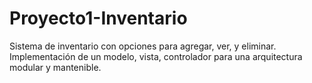 # Proyecto1-Inventario
Sistema de inventario con opciones para agregar, ver, y eliminar. Implementación de un modelo, vista, controlador para una arquitectura modular y mantenible.
